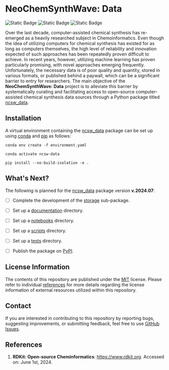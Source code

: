 # NeoChemSynthWave: Data
![Static Badge](https://img.shields.io/badge/ncsw__chemistry-v.2024.06.1-%23ED9B33?logo=github&style=flat)
![Static Badge](https://img.shields.io/badge/Institute%20of%20Science%20Tokyo-%231C3177?style=flat)
![Static Badge](https://img.shields.io/badge/Elix%2C%20Inc.-%235EB6B3?style=flat)

Over the last decade, computer-assisted chemical synthesis has re-emerged as a heavily researched subject in
Chemoinformatics. Even though the idea of utilizing computers for chemical synthesis has existed for as long as
computers themselves, the high level of reliability and innovation expected of such approaches has been repeatedly
proven difficult to achieve. In recent years, however, utilizing machine learning has proven particularly promising,
with novel approaches emerging frequently. Unfortunately, the necessary data is of poor quality and quantity, stored in
various formats, or published behind a paywall, which can be a significant barrier to entry for researchers. The main
objective of the **NeoChemSynthWave: Data** project is to alleviate this barrier by systematically curating and
facilitating access to open-source computer-assisted chemical synthesis data sources through a Python package titled
[ncsw_data](/ncsw_data).


## Installation
A virtual environment containing the [ncsw_data](/ncsw_data) package can be set up using
[conda](https://docs.conda.io/en/latest) and [pip](https://pip.pypa.io/en/stable) as follows:

```shell
conda env create -f environment.yaml

conda activate ncsw-data

pip install --no-build-isolation -e .
```


## What's Next?
The following is planned for the [ncsw_data](/ncsw_data) package version **v.2024.07**:

- [ ] Complete the development of the [storage](/ncsw_data/storage) sub-package.
- [ ] Set up a [documentation](/documentation) directory.
- [ ] Set up a [notebooks](/notebooks) directory.
- [ ] Set up a [scripts](/scripts) directory.
- [ ] Set up a [tests](/tests) directory.
- [ ] Publish the package on [PyPI](https://pypi.org).


## License Information
The contents of this repository are published under the [MIT](/LICENSE) license. Please refer to individual
[references](#references) for more details regarding the license information of external resources utilized within this 
repository.


## Contact
If you are interested in contributing to this repository by reporting bugs, suggesting improvements, or submitting
feedback, feel free to use [GitHub Issues](https://github.com/neo-chem-synth-wave/ncsw-data/issues).


## References
1. **RDKit: Open-source Cheminformatics**: https://www.rdkit.org. Accessed on: June 1st, 2024.
